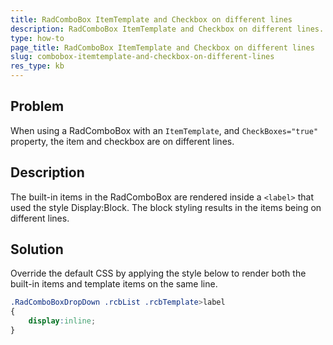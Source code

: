 ```yaml
---
title: RadComboBox ItemTemplate and Checkbox on different lines
description: RadComboBox ItemTemplate and Checkbox on different lines. Check it now!
type: how-to
page_title: RadComboBox ItemTemplate and Checkbox on different lines
slug: combobox-itemtemplate-and-checkbox-on-different-lines
res_type: kb
---
```



## Problem

When using a RadComboBox with an `ItemTemplate`, and `CheckBoxes="true"` property, the item and checkbox are on different lines.

## Description
 The built-in items in the RadComboBox are rendered inside a `<label>` that used the style Display:Block. The block styling results in the items being on different lines.

## Solution

Override the default CSS by applying the style below to render both the built-in items and template items on the same line.

````CSS
.RadComboBoxDropDown .rcbList .rcbTemplate>label
{
    display:inline;
}
````

  


